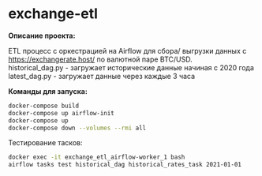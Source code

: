 # exchange-etl

**Описание проекта:**   

ETL процесс с оркестрацией на Airflow для сбора/ выгрузки данных с https://exchangerate.host/ по валютной паре BTC/USD.   
historical_dag.py - загружает исторические данные начиная с 2020 года  
latest_dag.py - загружает данные через каждые 3 часа  

**Команды для запуска:**
``` bash
docker-compose build 
docker-compose up airflow-init
docker-compose up
docker-compose down --volumes --rmi all
```

Тестирование тасков:  
```bash
docker exec -it exchange_etl_airflow-worker_1 bash
airflow tasks test historical_dag historical_rates_task 2021-01-01
```



